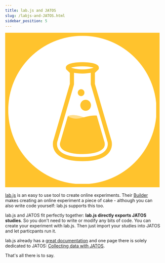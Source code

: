 ```yaml
---
title: lab.js and JATOS
slug: /labjs-and-JATOS.html
sidebar_position: 5
---
```


<div style={{'float':'right', 'width':'200px'}}>

![](/img/labjs_logo.png)

</div>

[lab.js](https://lab.js.org/) is an easy to use tool to create online experiments. Their [Builder](https://labjs.felixhenninger.com/) makes creating an online experiment a piece of cake - although you can also write code yourself: lab.js supports this too.

lab.js and JATOS fit perfectly together: **lab.js directly exports JATOS studies**. So you don't need to write or modify any bits of code. You can create your experiment with lab.js. Then just import your studies into JATOS and let particpants run it. 

lab.js already has a [great documentation](https://labjs.readthedocs.io/en/latest/index.html) and one page there is solely dedicated to JATOS: [Collecting data with JATOS](https://labjs.readthedocs.io/en/latest/learn/deploy/3c-jatos.html).

That's all there is to say. 

